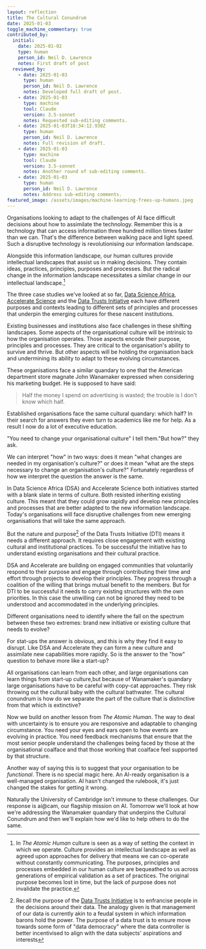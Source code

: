 ```yaml
---
layout: reflection
title: The Cultural Conundrum
date: 2025-01-03
toggle_machine_commentary: true
contributed_by:
  initial:
    date: 2025-01-02
    type: human
    person_id: Neil D. Lawrence
    notes: First draft of post
  reviewed_by:
    - date: 2025-01-03
      type: human
      person_id: Neil D. Lawrence
      notes: Developed full draft of post.
    - date: 2025-01-03
      type: machine
      tool: Claude
      version: 3.5-sonnet
      notes: Requested sub-editing comments.
    - date: 2025-01-03T18:34:12.930Z
      type: human
      person_id: Neil D. Lawrence
      notes: Full revision of draft.
    - date: 2025-01-03
      type: machine
      tool: Claude
      version: 3.5-sonnet
      notes: Another round of sub-editing comments.
    - date: 2025-01-03
      type: human
      person_id: Neil D. Lawrence
      notes: Address sub-editing comments.
featured_image: /assets/images/machine-learning-frees-up-humans.jpeg
---
```


Organisations looking to adapt to the challenges of AI face difficult decisions about how to assimilate the technology. Remember this is a technology that can access information three hundred million times faster than we can. That's the difference between walking pace and light speed. Such a disruptive technology is revolutionising our information landscape. 

Alongside this information landscape, our human cultures provide intellectual landscapes that assist us in making decisions. They contain ideas, practices, principles, purposes and processes. But the radical change in the information landscape necessitates a similar change in our intellectual landscape.[^1]

[^1]: In *The Atomic Human* culture is seen as a way of setting the context in which we operate. Culture provides an intellectual landscape as well as agreed upon approaches for delivery that means we can co-operate without constantly communicating. The purposes, principles and processes embedded in our human culture are bequeathed to us across  generations of empirical validation as a set of practices. The original purpose becomes lost in time, but the lack of purpose does not invalidate the practice.

The three case studies we've looked at so far, [Data Science Africa](/initiatives/data-science-africa-i/), [Accelerate Science](/initiatives/accelerate-science/) and the [Data Trusts Initiative](/initiatives/data-trusts/) each have different purposes and contexts leading to different sets of principles and processes that underpin the emerging cultures for these nascent institutions. 

Existing businesses and institutions also face challenges in these shifting landscapes. Some aspects of the organisational culture will be intrinsic to how the organisation operates. Those aspects encode their purpose, principles and processes. They are critical to the organisation's ability to survive and thrive. But other aspects will be holding the organisation back and undermining its ability to adapt to these evolving circumstances. 

These organisations face a similar quandary to one that the American department store magnate John Wanamaker expressed when considering his marketing budget. He is supposed to have said:

> Half the money I spend on advertising is wasted; the trouble is I don't know which half.

Established organisations face the same cultural quandary: which half? In their search for answers they even turn to academics like me for help. As a result I now do a lot of executive education. 

"You need to change your organisational culture" I tell them."But how?" they ask.

We can interpret "how" in two ways: does it mean "what changes are needed in my organisation's culture?" or does it mean "what are the steps necessary to change an organisation's culture?" Fortunately regardless of how we interpret the question the answer is the same.  

In Data Science Africa (DSA) and Accelerate Science both initiatives started with a blank slate in terms of culture. Both resisted inheriting existing culture. This meant that they could grow rapidly and develop new principles and processes that are better adapted to the new information landscape. Today's organisations will face disruptive challenges from new emerging organisations that will take the same approach.

But the nature and purpose[^2] of the Data Trusts Initiative (DTI) means it needs a different approach. It requires close engagement with existing cultural and institutional practices. To be successful the initiative has to understand existing organisations and their cultural practice.

[^2]: Recall the purpose of the [Data Trusts Initiative](/initiatives/data-trusts/) is to enfrancise people in the decisions around their data. The analogy given is that management of our data is currently akin to a feudal system in which information barons hold the power. The purpose of a data trust is to ensure move towards some form of "data democracy" where the data controller is better incentivised to align with the data subjects' aspirations and interests 

DSA and Accelerate are building on engaged communities that voluntarily respond to their purpose and engage through contributing their time and effort through projects to develop their principles. They progress through a coalition of the willing that brings mutual benefit to the members. But for DTI to be successful it needs to carry existing structures with the own priorities. In this case the unwilling can not be ignored they need to be understood and accommodated in the underlying principles.

Different organisations need to identify where the fall on the spectrum between these two extremes: brand new initiative or existing culture that needs to evolve?

For stat-ups the answer is obvious, and this is why they find it easy to disrupt. Like DSA and Accelerate they can form a new culture and assimilate new capabilities more rapidly. So is the answer to the "how" question to behave more like a start-up? 

All organisations can learn from each other, and large organisations can learn things from start-up culture,but because of Wanamaker's quandary large organisations have to be careful with copy-cat approaches. They risk throwing out the cultural baby with the cultural bathwater. The cultural conundrum is how do we separate the part of the culture that is distinctive from that which is extinctive?

Now we build on another lesson from *The Atomic Human*. The way to deal with uncertainty is to ensure you are responsive and adaptable to changing circumstance. You need your eyes and ears open to how events are evolving in practice. You need feedback mechanisms that ensure that the most senior people understand the challenges being faced by those at the organisational coalface and that those working that coalface feel supported by that structure. 

Another way of saying this is to suggest that your organisation to be *functional*. There is no special magic here. An AI-ready organisation is a well-managed organisation. AI hasn't changed the rulebook, it's just changed the stakes for getting it wrong.

Naturally the University of Cambridge isn't immune to these challenges. Our response is ai@cam, our flagship mission on AI. Tomorrow we'll look at how we're addressing the Wanamaker quandary that underpins the Cultural Conundrum and then we'll explain how we'd like to help others to do the same.